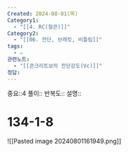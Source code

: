 ```yaml
---
Created: 2024-08-01(목)
Category1:
  - "[[4. RC(철콘)]]"
Category2:
  - "[[06. 전단, 브래킷, 비틀림]]"
tags:
  - ✏️
관련노트:
  - "[[콘크리트보의 전단강도(Vc)]]"
정답:
---
```

중요::4
풀이::
반복도::
설명::
#  134-1-8
![[Pasted image 20240801161949.png]]
